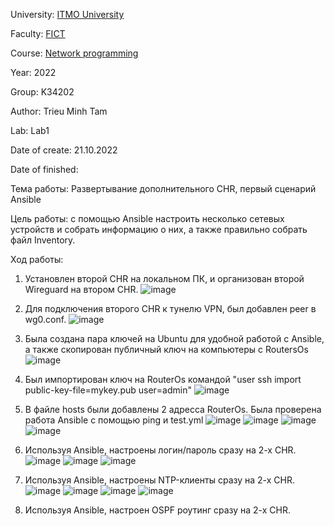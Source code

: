 University: [ITMO University](https://itmo.ru/ru/)

Faculty: [FICT](https://fict.itmo.ru)

Course: [Network programming](https://github.com/itmo-ict-faculty/network-programming)

Year: 2022

Group: K34202

Author: Trieu Minh Tam

Lab: Lab1

Date of create: 21.10.2022

Date of finished: 


Тема работы: Развертывание дополнительного CHR, первый сценарий Ansible

Цель работы: с помощью Ansible настроить несколько сетевых устройств и собрать информацию о них, а также правильно собрать файл Inventory.

Ход работы:
1. Установлен второй CHR на локальном ПК, и организован второй Wireguard на втором CHR.
![image](https://user-images.githubusercontent.com/87965299/197199174-070aa1f7-f870-4553-9a39-4c3ec5636fd4.png)

2. Для подключения второго CHR к тунелю VPN, был добавлен peer в wg0.conf.
![image](https://user-images.githubusercontent.com/87965299/197199561-7031b6ab-bf8d-4184-8562-491c0a3751dc.png)

3. Была создана пара ключей на Ubuntu для удобной работой с Ansible, а также скопирован публичный ключ на компьютеры с RoutersOs
![image](https://user-images.githubusercontent.com/87965299/197200068-a8b0f9ab-e741-427d-843a-ae62353e5d7c.png)

4. Был импортирован ключ на RouterOs командой "user ssh import public-key-file=mykey.pub user=admin"
![image](https://user-images.githubusercontent.com/87965299/197200538-0d307f57-d605-40fa-8f67-64069fb1a5b8.png)

5. В файле hosts были добавлены 2 адресса RouterOs. Была проверена работа Ansible с помощью ping и test.yml
![image](https://user-images.githubusercontent.com/87965299/197206847-e838bf03-304a-4a53-aca8-79cc96863934.png)
![image](https://user-images.githubusercontent.com/87965299/197206751-c383cc34-2384-47f2-81c3-6149e7ea5047.png)
![image](https://user-images.githubusercontent.com/87965299/197210337-f83e4817-c4c8-40c0-9685-0c8d9207174c.png)
![image](https://user-images.githubusercontent.com/87965299/197210279-7825110b-93ed-485a-a2d1-125521e2d879.png)

6. Используя Ansible, настроены логин/пароль сразу на 2-х CHR.
![image](https://user-images.githubusercontent.com/87965299/197421436-82cb6000-49cd-4584-ac04-ad14b948e118.png)
![image](https://user-images.githubusercontent.com/87965299/197421502-4f7c99dd-f21c-4f0e-a81b-ef15cf6fbf62.png)
![image](https://user-images.githubusercontent.com/87965299/197421510-cb0565eb-802b-451f-a74f-ec4ac06d64e3.png)

7. Используя Ansible, настроены NTP-клиенты сразу на 2-х CHR.
![image](https://user-images.githubusercontent.com/87965299/197421526-5e878784-9b5e-4a02-9122-7d4adc66be34.png)
![image](https://user-images.githubusercontent.com/87965299/197421545-45f86203-b81a-45c5-9bd2-1a5663d8ef9d.png)
![image](https://user-images.githubusercontent.com/87965299/197421557-f5f26945-87e0-4291-b768-2770ecdb25bb.png)
![image](https://user-images.githubusercontent.com/87965299/197421569-126fbe93-2945-4e31-8780-a712be0e7584.png)

8. Используя Ansible, настроен OSPF роутинг сразу на 2-х CHR.

